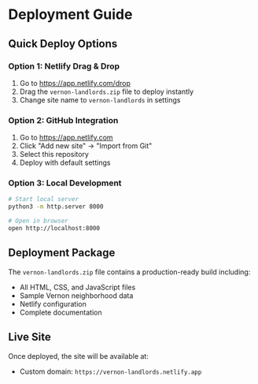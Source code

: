 # Deployment Guide

## Quick Deploy Options

### Option 1: Netlify Drag & Drop
1. Go to https://app.netlify.com/drop
2. Drag the `vernon-landlords.zip` file to deploy instantly
3. Change site name to `vernon-landlords` in settings

### Option 2: GitHub Integration
1. Go to https://app.netlify.com
2. Click "Add new site" → "Import from Git"
3. Select this repository
4. Deploy with default settings

### Option 3: Local Development
```bash
# Start local server
python3 -m http.server 8000

# Open in browser
open http://localhost:8000
```

## Deployment Package
The `vernon-landlords.zip` file contains a production-ready build including:
- All HTML, CSS, and JavaScript files
- Sample Vernon neighborhood data
- Netlify configuration
- Complete documentation

## Live Site
Once deployed, the site will be available at:
- Custom domain: `https://vernon-landlords.netlify.app`